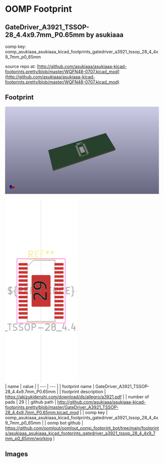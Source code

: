 # OOMP Footprint  
## GateDriver_A3921_TSSOP-28_4.4x9.7mm_P0.65mm  by asukiaaa  
  
oomp key: oomp_asukiaaa_asukiaaa_kicad_footprints_gatedriver_a3921_tssop_28_4_4x9_7mm_p0_65mm  
  
source repo at: [http://github.com/asukiaaa/asukiaaa-kicad-footprints.pretty/blob/master/WQFN48-0707.kicad_mod](http://github.com/asukiaaa/asukiaaa-kicad-footprints.pretty/blob/master/WQFN48-0707.kicad_mod)  
## Footprint  
  
[![working_kicad_pcb_3d.png](working_kicad_pcb_3d_600.png)](working_kicad_pcb_3d.png)  
  
[![working.png](working_600.png)](working.png)  
| name | value | 
| --- | --- | 
| footprint name | GateDriver_A3921_TSSOP-28_4.4x9.7mm_P0.65mm | 
| footprint description | https://akizukidenshi.com/download/ds/allegro/a3921.pdf | 
| number of pads | 29 | 
| github path | http://github.com/asukiaaa/asukiaaa-kicad-footprints.pretty/blob/master/GateDriver_A3921_TSSOP-28_4.4x9.7mm_P0.65mm.kicad_mod | 
| oomp key | oomp_asukiaaa_asukiaaa_kicad_footprints_gatedriver_a3921_tssop_28_4_4x9_7mm_p0_65mm | 
| oomp bot github | https://github.com/oomlout/oomlout_oomp_footprint_bot/tree/main/footprints/asukiaaa_asukiaaa_kicad_footprints_gatedriver_a3921_tssop_28_4_4x9_7mm_p0_65mm/working | 
## Images  
